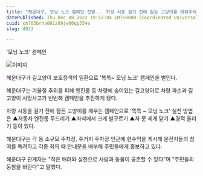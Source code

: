 ```yaml
---
title: "해운대구, 모닝 노크 캠페인 진행... 차량 시동 걸기 전에 잠든 고양이를 깨워주세요"
datePublished: Thu Dec 08 2022 19:53:04 GMT+0000 (Coordinated Universal Time)
cuid: cm705brha001z09jw00qp354e
slug: 4933

---
```



'모닝 노크' 캠페인

![이미지](https://cdn.hashnode.com/res/hashnode/image/upload/v1739258032015/0bb40762-c859-447c-96db-1d2c475092c4.jpeg)

해운대구가 길고양이 보호정책의 일환으로 '똑똑~ 모닝 노크' 캠페인을 벌인다.

해운대구는 겨울철 추위를 피해 엔진룸 등 차량에 숨어있는 길고양이로 차량 파손과 길고양이 사망사고가 빈번해 캠페인을 추진하게 됐다.

차량 시동을 걸기 전에 잠든 고양이를 깨우는 캠페인으로 '똑똑 ~ 모닝 노크' 실천 방법은 ▲자동차 엔진룸 두드리기 ▲좌석에서 크게 발구르기 ▲차 문 세게 닫기 ▲경적 울리기 등이 있다.

해운대구는 각 동 소규모 주차장, 주거지 주차장 인근에 현수막을 게시해 운전자들의 참여를 독려하고 각종 회의 때 안내문을 배부해 주민들에게 홍보하고 있다.

해운대구 관계자는 "작은 배려와 실천으로 사람과 동물이 공존할 수 있다"며 "주민들의 동참을 바란다"고 말했다.